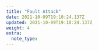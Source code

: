 ```yaml
---
title: "Fault Attack"
date: 2021-10-09T19:10:24.137Z
updated: 2021-10-09T19:10:24.137Z
weight: 4
extra:
  note_type:  
---
```


